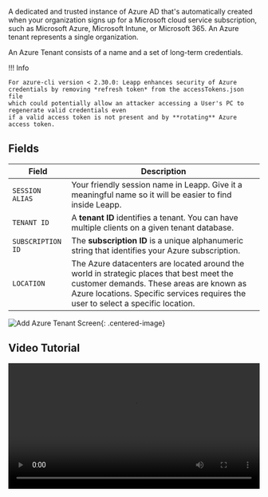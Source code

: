 A dedicated and trusted instance of Azure AD that's automatically created when your organization signs up for a Microsoft cloud service subscription, such as Microsoft Azure, Microsoft Intune, or Microsoft 365. An Azure tenant represents a single organization.

An Azure Tenant consists of a name and a set of long-term credentials. 

!!! Info

    For azure-cli version < 2.30.0: Leapp enhances security of Azure credentials by removing *refresh token* from the accessTokens.json file 
    which could potentially allow an attacker accessing a User's PC to regenerate valid credentials even 
    if a valid access token is not present and by **rotating** Azure access token.

## Fields

| Field             | Description                          |
|-------------------| ------------------------------------ |
| `SESSION ALIAS`   | Your friendly session name in Leapp. Give it a meaningful name so it will be easier to find inside Leapp. |
| `TENANT ID`       | A **tenant ID** identifies a tenant. You can have multiple clients on a given tenant database. |
| `SUBSCRIPTION ID` | The **subscription ID** is a unique alphanumeric string that identifies your Azure subscription. |
| `LOCATION`        | The Azure datacenters are located around the world in strategic places that best meet the customer demands. These areas are known as Azure locations. Specific services requires the user to select a specific location.|


![](../../images/screens/newuxui/azure-tenant.png?style=center-img "Add Azure Tenant Screen"){: .centered-image}
## Video Tutorial

<video width="100%" autoplay="true" loop="true" control="false"> <source src="../../videos/newuxui/azure.mp4" type="video/mp4"> </video>
